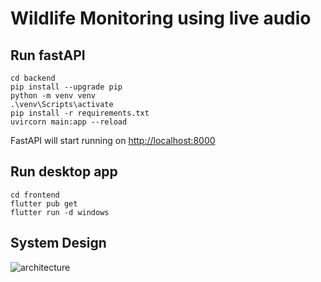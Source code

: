 # Wildlife Monitoring using live audio

## Run fastAPI

```
cd backend
pip install --upgrade pip
python -m venv venv
.\venv\Scripts\activate
pip install -r requirements.txt
uvircorn main:app --reload
```

FastAPI will start running on <http://localhost:8000>

## Run desktop app

```
cd frontend
flutter pub get
flutter run -d windows
```

## System Design

![architecture](https://github.com/Ankit-AP-Paul/wildlife-monitoring-software/assets/83993904/5dcfa878-dfe4-4675-8159-9f7348393301)
